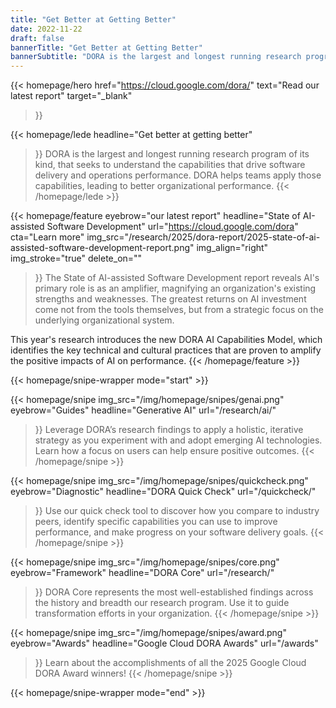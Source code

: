 ```yaml
---
title: "Get Better at Getting Better"
date: 2022-11-22
draft: false
bannerTitle: "Get Better at Getting Better"
bannerSubtitle: "DORA is the largest and longest running research program of its kind, that seeks to understand the capabilities that drive software delivery and operations performance. DORA helps teams apply those capabilities, leading to better organizational performance."
---
```


<!-- {{/* BEGIN content for 2025 homepage (dora-2025 theme).  This content does not appear when the default 'dora' theme is used. */}} -->
{{< homepage/hero
  href="https://cloud.google.com/dora/"
  text="Read our latest report"
  target="_blank"
  >}}

{{< homepage/lede
  headline="Get better at getting better"
  >}}
  DORA is the largest and longest running research program of its kind, that seeks to understand the capabilities that drive software delivery and operations performance. DORA helps teams apply those capabilities, leading to better organizational performance.
  {{< /homepage/lede >}}

{{< homepage/feature
  eyebrow="our latest report"
  headline="State of AI-assisted Software Development"
  url="https://cloud.google.com/dora"
  cta="Learn more"
  img_src="/research/2025/dora-report/2025-state-of-ai-assisted-software-development-report.png"
  img_align="right"
  img_stroke="true"
  delete_on=""
  >}}
  The State of AI-assisted Software Development report reveals AI's primary role is as an amplifier, magnifying an organization's existing strengths and weaknesses. The greatest returns on AI investment come not from the tools themselves, but from a strategic focus on the underlying organizational system.

  This year's research introduces the new DORA AI Capabilities Model, which identifies the key technical and cultural practices that are proven to amplify the positive impacts of AI on performance.
  {{< /homepage/feature >}}

{{< homepage/snipe-wrapper mode="start" >}}

  {{< homepage/snipe
    img_src="/img/homepage/snipes/genai.png"
    eyebrow="Guides"
    headline="Generative AI"
    url="/research/ai/"
  >}}
    Leverage DORA’s research findings to apply a holistic, iterative strategy as you experiment with and adopt emerging AI technologies. Learn how a focus on users can help ensure positive outcomes.
    {{< /homepage/snipe >}}

  {{< homepage/snipe
    img_src="/img/homepage/snipes/quickcheck.png"
    eyebrow="Diagnostic"
    headline="DORA Quick Check"
    url="/quickcheck/"
  >}}
    Use our quick check tool to discover how you compare to industry peers, identify specific capabilities you can use to improve performance, and make progress on your software delivery goals.
    {{< /homepage/snipe >}}

  {{< homepage/snipe
    img_src="/img/homepage/snipes/core.png"
    eyebrow="Framework"
    headline="DORA Core"
    url="/research/"
  >}}
    DORA Core represents the most well-established findings across the history and breadth our research program. Use it to guide transformation efforts in your organization.
    {{< /homepage/snipe >}}

  {{< homepage/snipe
    img_src="/img/homepage/snipes/award.png"
    eyebrow="Awards"
    headline="Google Cloud DORA Awards"
    url="/awards"
  >}}
    Learn about the accomplishments of all the 2025 Google Cloud DORA Award winners!
    {{< /homepage/snipe >}}

{{< homepage/snipe-wrapper mode="end" >}}
